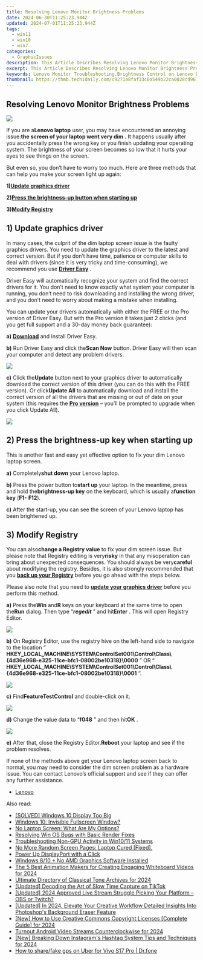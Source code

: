 ```yaml
---
title: Resolving Lenovo Monitor Brightness Problems
date: 2024-06-30T11:25:23.944Z
updated: 2024-07-01T11:25:23.944Z
tags:
  - win11
  - win10
  - win7
categories:
  - GraphicIssues
description: This Article Describes Resolving Lenovo Monitor Brightness Problems
excerpt: This Article Describes Resolving Lenovo Monitor Brightness Problems
keywords: Lenovo Monitor Troubleshooting,Brightness Control on Lenovo Displays,Lenovo Monitor Brightness Fixes,How to Adjust Lenovo Screen Brightness,Lenovo Display Firmware Update,Lenovo Monitor Quality Assurance,Optimizing Lenovo Display Settings for Brightness
thumbnail: https://thmb.techidaily.com/c9271a8faf33c0a549b22ca0028cd9619d63965df7208919633e76ad2ce6d7e3.jpg
---
```


## Resolving Lenovo Monitor Brightness Problems

![](https://images.drivereasy.com/wp-content/uploads/2017/10/img_59dad7accf3cc.jpg)

 If you are a**Lenovo laptop** user, you may have encountered an annoying issue:**the screen of your laptop went very dim** . It happens usually after you accidentally press the wrong key or you finish updating your operating system. The brightness of your screen becomes so low that it hurts your eyes to see things on the screen.

 But even so, you don’t have to worry too much. Here are three methods that can help you make your screen light up again:

 **1)[Update graphics driver](#a)**

 **2)[Press the brightness-up button when starting up](#b)**

 **3)[Modify Registry](#c)**

## 1) Update graphics driver

 In many cases, the culprit of the dim laptop screen issue is the faulty graphics drivers. You need to update the graphics driver to the latest and correct version. But if you don’t have time, patience or computer skills to deal with drivers (since it is very tricky and time-consuming), we recommend you use [**Driver Easy**](https://tools.techidaily.com/drivereasy/download/) .

 Driver Easy will automatically recognize your system and find the correct drivers for it. You don’t need to know exactly what system your computer is running, you don’t need to risk downloading and installing the wrong driver, and you don’t need to worry about making a mistake when installing.

 You can update your drivers automatically with either the FREE or the Pro version of Driver Easy. But with the Pro version it takes just 2 clicks (and you get full support and a 30-day money back guarantee):

**a)** [**Download**](https://tools.techidaily.com/drivereasy/download/) and install Driver Easy.

**b)** Run Driver Easy and click the**Scan Now** button. Driver Easy will then scan your computer and detect any problem drivers.

![](https://images.drivereasy.com/wp-content/uploads/2017/07/img_597858796d417.png)

**c)**  Click the**Update** button next to your graphics driver to automatically download the correct version of this driver (you can do this with the FREE version). Or click**Update All** to automatically download and install the correct version of all the drivers that are missing or out of date on your system (this requires the [**Pro version**](https://tools.techidaily.com/drivereasy/download/) – you’ll be prompted to upgrade when you click Update All).

![](https://images.drivereasy.com/wp-content/uploads/2017/07/img_597859a7e365f.jpg)

## 2) Press the brightness-up key when starting up

 This is another fast and easy yet effective option to fix your dim Lenovo laptop screen.

**a)**  Completely**shut down** your Lenovo laptop.

**b)**  Press the power button to**start up** your laptop. In the meantime, press and hold the**brightness-up key** on the keyboard, which is usually a**function key** (**F1-** **F12**).

**c)**  After the start-up, you can see the screen of your Lenovo laptop has been brightened up.

## 3) Modify Registry

 You can also**change a Registry value** to fix your dim screen issue. But please note that Registry editing is very**risky** in that any misoperation can bring about unexpected consequences. You should always be very**careful** about modifying the registry. Besides, it is also strongly recommended that you [**back up your Registry**](https://tools.techidaily.com/drivereasy/download/) before you go ahead with the steps below.

 Please also note that you need to [**update your graphics driver**](#a) before you perform this method.

**a)**  Press the**Win** and**R** keys on your keyboard at the same time to open the**Run** dialog. Then type “_**regedit**_ ” and hit**Enter** . This will open Registry Editor.

![](https://images.drivereasy.com/wp-content/uploads/2017/07/img_597862b688206.png)

**b)**  On Registry Editor, use the registry hive on the left-hand side to navigate to the location “ **HKEY\_LOCAL\_MACHINE\\SYSTEM\\ControlSet001\\Control\\Class\\{4d36e968-e325-11ce-bfc1-08002be10318}\\0000** ” OR “ **HKEY\_LOCAL\_MACHINE\\SYSTEM\\ControlSet001\\Control\\Class\\{4d36e968-e325-11ce-bfc1-08002be10318}\\0001** “.

![](https://images.drivereasy.com/wp-content/uploads/2017/07/img_597866ac4e53d.jpg)

**c)**  Find**FeatureTestControl** and double-click on it.

![](https://images.drivereasy.com/wp-content/uploads/2017/07/img_597867284d454.png)

**d)**  Change the value data to “**f048** ” and then hit**OK** .

![](https://images.drivereasy.com/wp-content/uploads/2017/07/img_597867f178db8.png)

**e)** After that, close the Registry Editor.**Reboot** your laptop and see if the problem resolves.

 If none of the methods above get your Lenovo laptop screen back to normal, you may need to consider the dim screen problem as a hardware issue. You can contact Lenovo’s official support and see if they can offer any further assistance.

* [Lenovo](https://tools.techidaily.com/drivereasy/download/)

<ins class="adsbygoogle"
     style="display:block"
     data-ad-format="autorelaxed"
     data-ad-client="ca-pub-7571918770474297"
     data-ad-slot="1223367746"></ins>



<ins class="adsbygoogle"
     style="display:block"
     data-ad-client="ca-pub-7571918770474297"
     data-ad-slot="8358498916"
     data-ad-format="auto"
     data-full-width-responsive="true"></ins>

<span class="atpl-alsoreadstyle">Also read:</span>
<div><ul>
<li><a href="https://graphic-issues.techidaily.com/solved-windows-10-display-too-big/"><u>[SOLVED] Windows 10 Display Too Big</u></a></li>
<li><a href="https://graphic-issues.techidaily.com/windows-10-invisible-fullscreen-window/"><u>Windows 10: Invisible Fullscreen Window?</u></a></li>
<li><a href="https://graphic-issues.techidaily.com/no-laptop-screen-what-are-my-options/"><u>No Laptop Screen: What Are My Options?</u></a></li>
<li><a href="https://graphic-issues.techidaily.com/resolving-win-os-bugs-with-basic-render-fixes/"><u>Resolving Win OS Bugs with Basic Render Fixes</u></a></li>
<li><a href="https://graphic-issues.techidaily.com/troubleshooting-non-gpu-activity-in-win1011-systems/"><u>Troubleshooting Non-GPU Activity in Win10/11 Systems</u></a></li>
<li><a href="https://graphic-issues.techidaily.com/1719818041103-no-more-random-screen-pages-laptop-cured-fixed/"><u>No More Random Screen Pages: Laptop Cured [Fixed].</u></a></li>
<li><a href="https://graphic-issues.techidaily.com/power-up-displayport-with-a-click/"><u>Power Up DisplayPort with a Click</u></a></li>
<li><a href="https://graphic-issues.techidaily.com/windows-810-plus-no-amd-graphics-software-installed/"><u>Windows 8/10 + No AMD Graphics Software Installed</u></a></li>
<li><a href="https://video-content-creator.techidaily.com/the-5-best-animation-makers-for-creating-engaging-whiteboard-videos-for-2024/"><u>The 5 Best Animation Makers for Creating Engaging Whiteboard Videos for 2024</u></a></li>
<li><a href="https://some-guidance.techidaily.com/ultimate-directory-of-classical-tone-archives-for-2024/"><u>Ultimate Directory of Classical Tone Archives for 2024</u></a></li>
<li><a href="https://tiktok-clips.techidaily.com/updated-decoding-the-art-of-slow-time-capture-on-tiktok/"><u>[Updated] Decoding the Art of Slow Time Capture on TikTok</u></a></li>
<li><a href="https://screen-activity-recording.techidaily.com/updated-2024-approved-live-stream-struggle-picking-your-platform-obs-or-twitch/"><u>[Updated] 2024 Approved  Live Stream Struggle  Picking Your Platform – OBS or Twitch?</u></a></li>
<li><a href="https://article-tips.techidaily.com/updated-in-2024-elevate-your-creative-workflow-detailed-insights-into-photoshops-background-eraser-feature/"><u>[Updated] In 2024, Elevate Your Creative Workflow  Detailed Insights Into Photoshop's Background Eraser Feature</u></a></li>
<li><a href="https://eaxpv-info.techidaily.com/new-how-to-use-creative-commons-copyright-licenses-complete-guide-for-2024/"><u>[New] How to Use Creative Commons Copyright Licenses [Complete Guide] for 2024</u></a></li>
<li><a href="https://some-skills.techidaily.com/turnout-android-video-streams-counterclockwise-for-2024/"><u>Turnout Android Video Streams Counterclockwise for 2024</u></a></li>
<li><a href="https://instagram-clips.techidaily.com/new-breaking-down-instagrams-hashtag-system-tips-and-techniques-for-2024/"><u>[New] Breaking Down Instagram's Hashtag System  Tips and Techniques for 2024</u></a></li>
<li><a href="https://fake-location.techidaily.com/how-to-sharefake-gps-on-uber-for-vivo-s17-pro-drfone-by-drfone-virtual-android/"><u>How to share/fake gps on Uber for Vivo S17 Pro | Dr.fone</u></a></li>
</ul></div>
